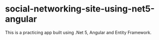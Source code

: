 # social-networking-site-using-net5-angular

This is a practicing app built using .Net 5, Angular and Entity Framework.
